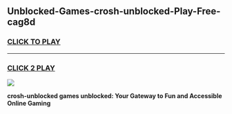 
## Unblocked-Games-crosh-unblocked-Play-Free-cag8d
<h3>
<a href="https://premium76.site?title=crosh-unblocked&ref=19M">CLICK TO PLAY</a></h3>
<hr>

<h3>
<a href="https://premium76.site?title=crosh-unblocked&ref=19M">CLICK 2 PLAY</a>
  
</h3>

<a href="https://premium76.site?title=crosh-unblocked&ref=19M"><img src="https://clearcache.store/games.png"></a>


**crosh-unblocked games unblocked: Your Gateway to Fun and Accessible Online Gaming**

